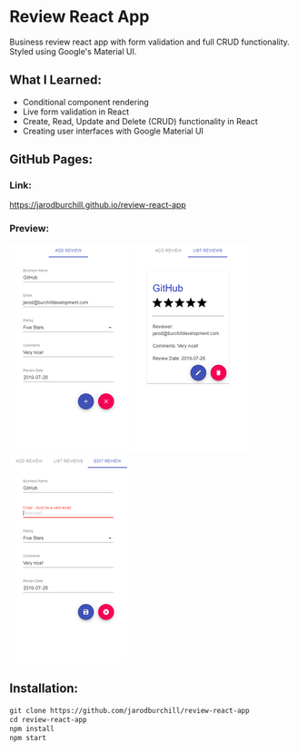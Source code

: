# Review React App
Business review react app with form validation and full CRUD functionality. Styled using Google's Material UI.
## What I Learned:
- Conditional component rendering
- Live form validation in React
- Create, Read, Update and Delete (CRUD) functionality in React
- Creating user interfaces with Google Material UI
## GitHub Pages:
### Link:
https://jarodburchill.github.io/review-react-app
### Preview:
![alt text](preview1.png "Preview Image")
![alt text](preview2.png "Preview Image")
![alt text](preview3.png "Preview Image")
## Installation: 
```
git clone https://github.com/jarodburchill/review-react-app
cd review-react-app
npm install
npm start
```
